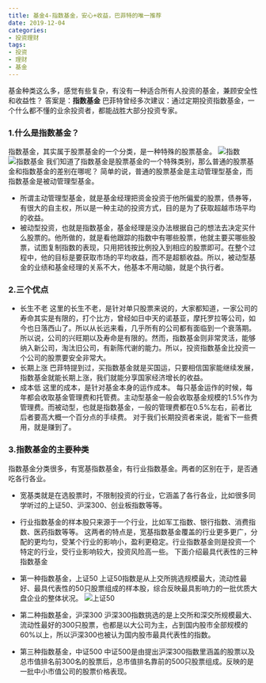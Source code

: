 ```yaml
---
title: 基金4-指数基金，安心+收益，巴菲特的唯一推荐
date: 2019-12-04
categories: 
- 投资理财
tags: 
- 投资
- 理财
- 基金
---
```


基金种类这么多，感觉有些复杂，有没有一种适合所有人投资的基金，兼顾安全性和收益性？
答案是：**指数基金**
巴菲特曾经多次建议：通过定期投资指数基金，一个什么都不懂的业余投资者，都能战胜大部分投资专家。
### 1.什么是指数基金？
指数基金，其实属于股票基金的一个分类，是一种特殊的股票基金。
![指数](指数.png)
![指数基金](指数基金.png)
我们知道了指数基金是股票基金的一个特殊类别，那么普通的股票基金和指数基金的差别在哪呢？
简单的说，普通的股票基金是主动管理型基金，而指数基金是被动管理型基金。

- 所谓主动管理型基金，就是基金经理把资金投资于他所偏爱的股票，债券等，有很大的自主权，所以是一种主动的投资方式，目的是为了获取超越市场平均的收益。
- 被动型投资，也就是指数基金，基金经理是没办法根据自己的想法去决定买什么股票的。他所做的，就是看他跟踪的指数中有哪些股票，他就主要买哪些股票，试图复制指数的表现，只用把钱按比例投入到相应的股票即可。在整个过程中，他的目标是要获取市场的平均收益，而不是超额收益。所以，被动型基金的业绩和基金经理的关系不大，他基本不用动脑，就是个执行者。

### 2.三个优点

- 长生不老
这里的长生不老，是针对单只股票来说的，大家都知道，一家公司的寿命其实是有限的，打个比方，曾经如日中天的诺基亚，摩托罗拉等公司，如今也日落西山了。所以从长远来看，几乎所有的公司都有面临到一个衰落期。
所以说，公司的兴旺期以及寿命是有限的。然而，指数基金则非常灵活，能够纳入新公司，淘汰旧公司，有新陈代谢的能力。所以，投资指数基金比投资一个公司的股票要安全非常大。
- 长期上涨
巴菲特提到过，买指数基金就是买国运，只要相信国家能继续发展，指数基金就能长期上涨，我们就能分享国家经济增长的收益。
- 成本低
这里的成本，是针对基金本身的运作成本。
每只基金运作的时候，每年都会收取基金管理费和托管费。主动型基金一般会收取基金规模的1.5%作为管理费。而被动型，也就是指数基金，一般的管理费都在0.5%左右，前者比后者要高大概一个百分点的手续费。
对于我们长期投资者来说，能省下一些费用，就是赚到了。

### 3.指数基金的主要种类
指数基金分类很多，有宽基指数基金，有行业指数基金。两者的区别在于，是否通吃各行各业。

- 宽基类就是在选股票时，不限制投资的行业，它涵盖了各行各业，比如很多同学听过的上证50、沪深300、创业板指数等等。
- 行业指数基金的样本股只来源于一个行业，比如军工指数、银行指数、消费指数、医药指数等等。
这两者的特点是，宽基指数基金覆盖的行业更多更广，分配的更均匀，受某个行业的影响小，盈利更稳定。行业指数基金则是投资一个特定的行业，受行业影响较大，投资风险高一些。
下面介绍最具代表性的三种指数基金

- 第一种指数基金，上证50
上证50指数是从上交所挑选规模最大，流动性最好、最具代表性的50只股票组成的样本股，综合反映最具影响力的一批优质大盘企业的整体状况。
![上证50](上证50.png)

- 第二种指数基金，沪深300
沪深300指数挑选的是上交所和深交所规模最大、流动性最好的300只股票，也都是以大公司为主，占到国内股市全部规模的60%以上，所以沪深300也被认为国内股市最具代表性的指数。
- 第三种指数基金，中证500
中证500是由提出沪深300指数里涵盖的股票以及总市值排名前300名的股票后，总市值排名靠前的500只股票组成。反映的是一批中小市值公司的股票价格表现。

